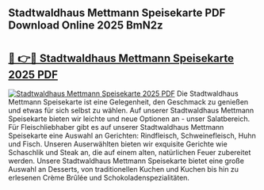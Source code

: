 ## Stadtwaldhaus Mettmann Speisekarte PDF Download Online 2025 BmN2z

# <h2><a href="http://gcb6p1l.nevu.top/?p=Stadtwaldhaus+Mettmann+Speisekarte">🔗 👉🔴 Stadtwaldhaus Mettmann Speisekarte 2025 PDF</a></h2>

[![Stadtwaldhaus Mettmann Speisekarte 2025 PDF](https://i.imgur.com/dBaPXMq.png)](http://gcb6p1l.nevu.top/?p=Stadtwaldhaus+Mettmann+Speisekarte)
Die Stadtwaldhaus Mettmann Speisekarte ist eine Gelegenheit, den Geschmack zu genießen und etwas für sich selbst zu wählen. Auf unserer Stadtwaldhaus Mettmann Speisekarte bieten wir leichte und neue Optionen an - unser Salatbereich. Für Fleischliebhaber gibt es auf unserer Stadtwaldhaus Mettmann Speisekarte eine Auswahl an Gerichten: Rindfleisch, Schweinefleisch, Huhn und Fisch. Unseren Auserwählten bieten wir exquisite Gerichte wie Schaschlik und Steak an, die auf einem alten, natürlichen Feuer zubereitet werden. Unsere Stadtwaldhaus Mettmann Speisekarte bietet eine große Auswahl an Desserts, von traditionellen Kuchen und Kuchen bis hin zu erlesenen Crème Brûlée und Schokoladenspezialitäten.
